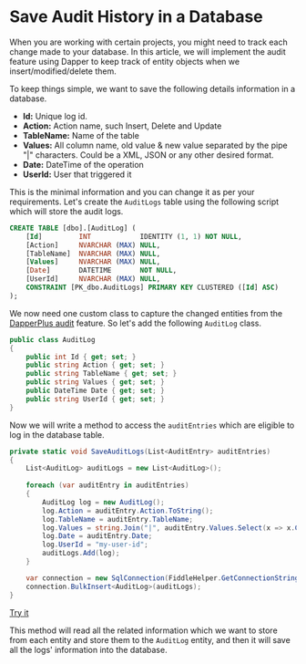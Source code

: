 # Save Audit History in a Database

When you are working with certain projects, you might need to track each change made to your database. In this article, we will implement the audit feature using Dapper to keep track of entity objects when we insert/modified/delete them.

To keep things simple, we want to save the following details information in a database.

 - **Id:** Unique log id.
 - **Action:** Action name, such Insert, Delete and Update
 - **TableName:** Name of the table
 - **Values:** All column name, old value & new value separated by the pipe "|" characters. Could be a XML, JSON or any other desired format. 
 - **Date:** DateTime of the operation
 - **UserId:** User that triggered it
 
This is the minimal information and you can change it as per your requirements. Let's create the `AuditLogs` table using the following script which will store the audit logs.

```sql
CREATE TABLE [dbo].[AuditLog] (
    [Id]         INT            IDENTITY (1, 1) NOT NULL,
    [Action]     NVARCHAR (MAX) NULL,
    [TableName]  NVARCHAR (MAX) NULL,
    [Values]     NVARCHAR (MAX) NULL,
    [Date]       DATETIME       NOT NULL,
    [UserId]     NVARCHAR (MAX) NULL,
    CONSTRAINT [PK_dbo.AuditLogs] PRIMARY KEY CLUSTERED ([Id] ASC)
);
```

We now need one custom class to capture the changed entities from the [DapperPlus audit](../audit.md) feature. So let's add the following `AuditLog` class.

```csharp
public class AuditLog
{
	public int Id { get; set; }
	public string Action { get; set; }
	public string TableName { get; set; }
	public string Values { get; set; }
	public DateTime Date { get; set; }
	public string UserId { get; set; }
}
```

Now we will write a method to access the `auditEntries` which are eligible to log in the database table.

```csharp
private static void SaveAuditLogs(List<AuditEntry> auditEntries)
{
	List<AuditLog> auditLogs = new List<AuditLog>();
	
	foreach (var auditEntry in auditEntries)
	{
		AuditLog log = new AuditLog();
		log.Action = auditEntry.Action.ToString();                       
		log.TableName = auditEntry.TableName;
		log.Values = string.Join("|", auditEntry.Values.Select(x => x.ColumnName + ";" + (x.OldValue ?? "") + ";" + (x.NewValue ?? "")));
		log.Date = auditEntry.Date;
		log.UserId = "my-user-id";
		auditLogs.Add(log);
	}

	var connection = new SqlConnection(FiddleHelper.GetConnectionStringSqlServer());
	connection.BulkInsert<AuditLog>(auditLogs);
}
```
[Try it](https://dotnetfiddle.net/A3UaWJ)

This method will read all the related information which we want to store from each entity and store them to the `AuditLog` entity, and then it will save all the logs' information into the database.